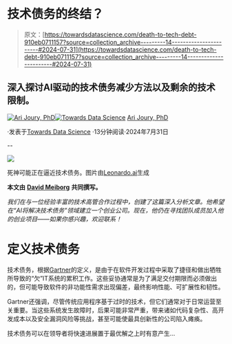 # 技术债务的终结？

> 原文：[https://towardsdatascience.com/death-to-tech-debt-910eb0711157?source=collection_archive---------14-----------------------#2024-07-31](https://towardsdatascience.com/death-to-tech-debt-910eb0711157?source=collection_archive---------14-----------------------#2024-07-31)

## 深入探讨AI驱动的技术债务减少方法以及剩余的技术限制。

[](https://arijoury.medium.com/?source=post_page---byline--910eb0711157--------------------------------)[![Ari Joury, PhD](../Images/5b9e49279fb3f26373b393f29a4daaf7.png)](https://arijoury.medium.com/?source=post_page---byline--910eb0711157--------------------------------)[](https://towardsdatascience.com/?source=post_page---byline--910eb0711157--------------------------------)[![Towards Data Science](../Images/a6ff2676ffcc0c7aad8aaf1d79379785.png)](https://towardsdatascience.com/?source=post_page---byline--910eb0711157--------------------------------) [Ari Joury, PhD](https://arijoury.medium.com/?source=post_page---byline--910eb0711157--------------------------------)

·发表于[Towards Data Science](https://towardsdatascience.com/?source=post_page---byline--910eb0711157--------------------------------) ·13分钟阅读·2024年7月31日

--

![](../Images/f9859f825ed545414f549daf8e0febc7.png)

死神可能正在逼近技术债务。图片由[Leonardo.ai](https://app.leonardo.ai/image-generation)生成

**本文由** [**David Meiborg**](https://medium.com/u/8523370997f4?source=post_page---user_mention--910eb0711157--------------------------------) **共同撰写。**

*我们在与一位经验丰富的技术高管合作过程中，创建了这篇深入分析文章。他希望在“AI将解决技术债务”领域建立一个创业公司。现在，他仍在寻找团队成员加入他的创业项目——如果你感兴趣，欢迎联系！*

# 定义技术债务

技术债务，根据[Gartner](https://www.gartner.com/en/information-technology/glossary/technical-debt)的定义，是由于在软件开发过程中采取了捷径和做出牺牲所导致的“欠”IT系统的累积工作。这些妥协通常是为了满足交付期限而必须做出的，但可能导致软件的非功能性需求出现偏差，最终影响性能、可扩展性和韧性。

Gartner还强调，尽管传统应用程序基于过时的技术，但它们通常对于日常运营至关重要。当这些系统发生故障时，后果可能非常严重，带来诸如代码复杂性、高开发成本以及安全漏洞风险等挑战，甚至可能使最具创新性的公司陷入瘫痪。

技术债务可以在领导者将快速进展置于最优解之上时有意产生...
